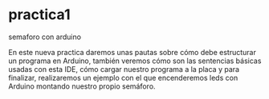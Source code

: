# practica1
semaforo con arduino

En este nueva practica daremos unas pautas sobre cómo debe estructurar un programa en Arduino,
también veremos cómo son las sentencias básicas usadas con esta IDE, cómo cargar nuestro programa a
la placa y para finalizar, realizaremos un ejemplo con el que encenderemos leds con Arduino
montando nuestro propio semáforo. 


